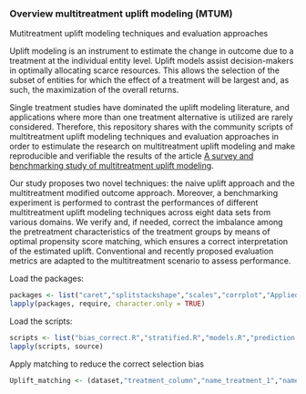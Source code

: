 
### Overview multitreatment uplift modeling (MTUM)

Mutitreatment uplift modeling techniques and evaluation approaches 

Uplift modeling is an instrument to estimate the change in outcome due to a treatment at the individual entity level. Uplift models assist decision-makers in optimally allocating scarce resources. This allows the selection of the subset of entities for which the effect of a treatment will be largest and, as such, the maximization of the overall returns. 

Single treatment studies have dominated the uplift modeling literature, and applications where more than one treatment alternative is utilized are rarely considered. Therefore, this repository shares with the community scripts of multitreatment uplift modeling techniques and evaluation approaches in order to estimulate the research on multitreatment uplift modeling and make reproducible and verifiable the results of the article [A survey and benchmarking study of multitreatment uplift modeling](https://link.springer.com/article/10.1007/s10618-019-00670-y).

Our study proposes two novel techniques: the naive uplift approach and the multitreatment modified outcome approach. Moreover, a benchmarking experiment is performed to contrast the performances of different multitreatment uplift modeling techniques across eight data sets from various domains. We verify and, if needed, correct the imbalance among the pretreatment characteristics of the treatment groups by means of optimal propensity score matching, which ensures a correct interpretation of the estimated uplift. Conventional and recently proposed evaluation metrics are adapted to the multitreatment scenario to assess performance. 

Load the packages:

```r
packages <- list("caret","splitstackshape","scales","corrplot","AppliedPredictiveModeling","ggplot2","uplift","plyr","ggpubr","moments","stringr","sas7bdat","randomForest","nnet","twang","RItools","RItools","tableone","MatchIt","car","reshape2","ggthemes","rowr")
lapply(packages, require, character.only = TRUE)
```
Load the scripts:

```r
scripts <- list("bias_correct.R","stratified.R","models.R","prediction.R","performance.R")
lapply(scripts, source)
```
Apply matching to reduce the correct selection bias

```r
Uplift_matching <- (dataset,"treatment_column","name_treatment_1","name_treatment_1","name_control", vector_features)
```
